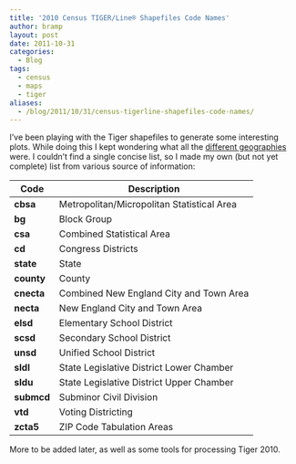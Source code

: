 ```yaml
---
title: '2010 Census TIGER/Line® Shapefiles Code Names'
author: bramp
layout: post
date: 2011-10-31
categories:
  - Blog
tags:
  - census
  - maps
  - tiger
aliases:
  - /blog/2011/10/31/census-tigerline-shapefiles-code-names/
---
```

I&#8217;ve been playing with the Tiger shapefiles to generate some interesting plots. While doing this I kept wondering what all the [different geographies][1] were. I couldn&#8217;t find a single concise list, so I made my own (but not yet complete) list from various source of information: 

| Code       | Description                                |
|------------|--------------------------------------------|
| **cbsa**   | Metropolitan/Micropolitan Statistical Area |
| **bg**     | Block Group                                |
| **csa**    | Combined Statistical Area                  |
| **cd**     | Congress Districts                         |
| **state**  | State                                      |
| **county** | County                                     |
| **cnecta** | Combined New England City and Town Area    |
| **necta**  | New England City and Town Area             |
| **elsd**   | Elementary School District                 |
| **scsd**   | Secondary School District                  |
| **unsd**   | Unified School District                    |
| **sldl**   | State Legislative District Lower Chamber   |
| **sldu**   | State Legislative District Upper Chamber   |
| **submcd** | Subminor Civil Division                    |
| **vtd**    | Voting Districting                         |
| **zcta5**  | ZIP Code Tabulation Areas                  |

More to be added later, as well as some tools for processing Tiger 2010.

 [1]: ftp://ftp2.census.gov/geo/tiger/TIGER2010/
 
